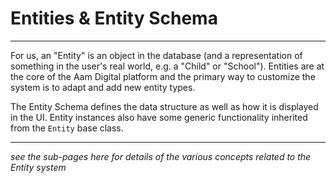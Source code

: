 # Entities & Entity Schema
-----
For us, an "Entity" is an object in the database (and a representation of something in the user's real world, e.g. a "Child" or "School").
Entities are at the core of the Aam Digital platform and the primary way to customize the system is to adapt and add new entity types.

The Entity Schema defines the data structure as well as how it is displayed in the UI.
Entity instances also have some generic functionality inherited from the `Entity` base class.

------
_see the sub-pages here for details of the various concepts related to the Entity system_

